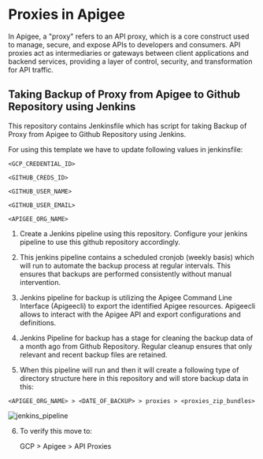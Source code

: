# Proxies in Apigee

In Apigee, a "proxy" refers to an API proxy, which is a core construct used to manage, secure, and expose APIs to developers and consumers. API proxies act as intermediaries or gateways between client applications and backend services, providing a layer of control, security, and transformation for API traffic. 

## Taking Backup of Proxy from Apigee to Github Repository using Jenkins

This repository contains Jenkinsfile which has script for taking Backup of Proxy from Apigee to Github Repository using Jenkins.

For using this template we have to update following values in  jenkinsfile:

`<GCP_CREDENTIAL_ID>`

`<GITHUB_CREDS_ID>`

`<GITHUB_USER_NAME>`

`<GITHUB_USER_EMAIL>`

`<APIGEE_ORG_NAME>`
            
1. Create a Jenkins pipeline using this repository. Configure your jenkins pipeline to use this github repository accordingly.

2. This jenkins pipeline contains a scheduled cronjob (weekly basis) which will run to automate the backup process at regular intervals. This ensures that backups are performed consistently without manual intervention.

3. Jenkins pipeline for backup is utilizing the Apigee Command Line Interface (Apigeecli) to export the identified Apigee resources. Apigeecli allows to interact with the Apigee API and export configurations and definitions.

4. Jenkins Pipeline for backup has a stage for cleaning the backup data of a month ago from Github Repository. Regular cleanup ensures that only relevant and recent backup files are retained.

5. When this pipeline will run and then it will create a following type of directory structure here in this repository and will store backup data in this:

`<APIGEE_ORG_NAME> > <DATE_OF_BACKUP> > proxies > <proxies_zip_bundles>`

![jenkins_pipeline](https://i.postimg.cc/ryNZJfrt/download.png)

6. To verify this move to:

   GCP > Apigee > API Proxies


